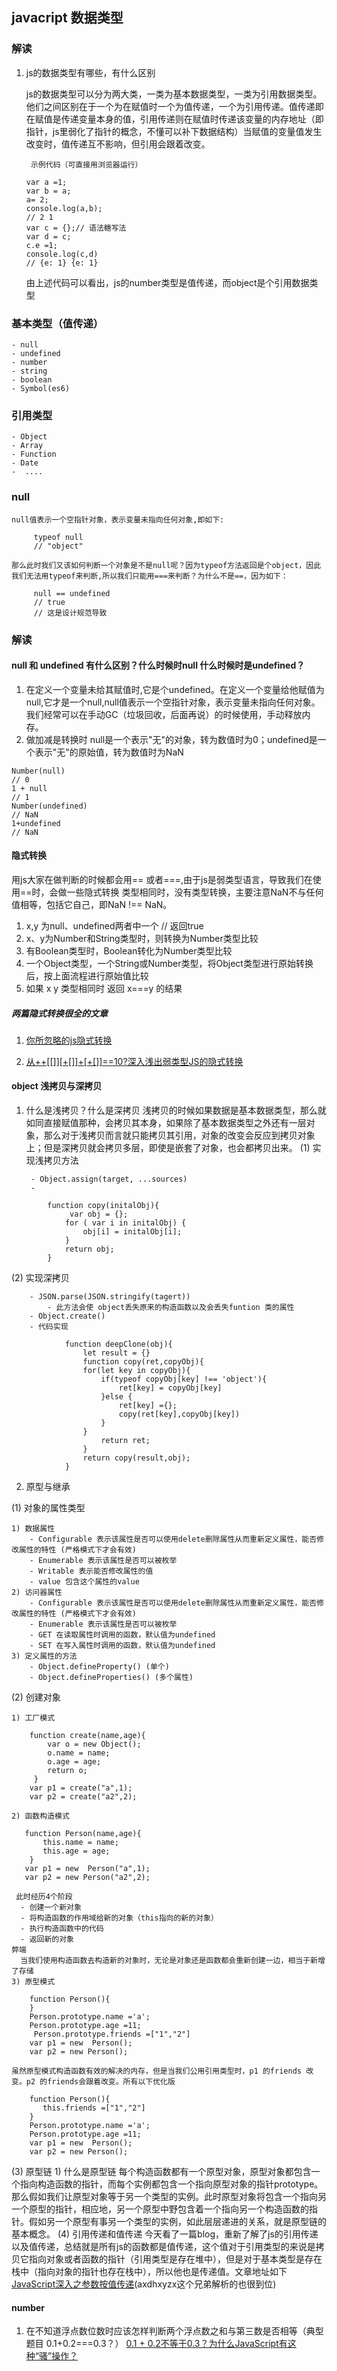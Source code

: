 ## javacript 数据类型
### 解读
1. js的数据类型有哪些，有什么区别

    js的数据类型可以分为两大类，一类为基本数据类型，一类为引用数据类型。他们之间区别在于一个为在赋值时一个为值传递，一个为引用传递。值传递即在赋值是传递变量本身的值，引用传递则在赋值时传递该变量的内存地址（即指针，js里弱化了指针的概念，不懂可以补下数据结构）当赋值的变量值发生改变时，值传递互不影响，但引用会跟着改变。

    ```note
     示例代码（可直接用浏览器运行）
    ```
    ```code
    var a =1;
    var b = a;
    a= 2;
    console.log(a,b);
    // 2 1
    var c = {};// 语法糖写法
    var d = c;
    c.e =1;
    console.log(c,d)
    // {e: 1} {e: 1}
    ```
    由上述代码可以看出，js的number类型是值传递，而object是个引用数据类型

### 基本类型（值传递）
    - null
    - undefined
    - number
    - string
    - boolean
    - Symbol(es6)
### 引用类型
    - Object
    - Array
    - Function
    - Date
    -  ....
### null
    null值表示一个空指针对象，表示变量未指向任何对象,即如下:
```code
     typeof null
     // "object"
```
    那么此时我们又该如何判断一个对象是不是null呢？因为typeof方法返回是个object，因此我们无法用typeof来判断,所以我们只能用===来判断？为什么不是==，因为如下：
```code
     null == undefined
     // true
     // 这是设计规范导致
```
### 解读
#### null 和 undefined 有什么区别？什么时候时null 什么时候时是undefined？
1. 在定义一个变量未给其赋值时,它是个undefined。在定义一个变量给他赋值为null,它才是一个null,null值表示一个空指针对象，表示变量未指向任何对象。我们经常可以在手动GC（垃圾回收，后面再说）的时候使用，手动释放内存。
2. 做加减是转换时
null是一个表示"无"的对象，转为数值时为0；undefined是一个表示"无"的原始值，转为数值时为NaN
 ```code
 Number(null)
 // 0
 1 + null
 // 1
 Number(undefined)
 // NaN
 1+undefined
 // NaN
```
#### 隐式转换

用js大家在做判断的时候都会用== 或者===,由于js是弱类型语言，导致我们在使用==时，会做一些隐式转换
类型相同时，没有类型转换，主要注意NaN不与任何值相等，包括它自己，即NaN !== NaN。
1. x,y 为null、undefined两者中一个 // 返回true
2. x、y为Number和String类型时，则转换为Number类型比较
3. 有Boolean类型时，Boolean转化为Number类型比较
4. 一个Object类型，一个String或Number类型，将Object类型进行原始转换后，按上面流程进行原始值比较
5. 如果 x y 类型相同时 返回 x===y 的结果

##### 两篇隐式转换很全的文章

1. [你所忽略的js隐式转换](https://juejin.im/post/5a7172d9f265da3e3245cbca)

2. [从++[[]][+[]]+[+[]]==10?深入浅出弱类型JS的隐式转换](https://github.com/jawil/blog/issues/5)

#### object 浅拷贝与深拷贝
1. 什么是浅拷贝？什么是深拷贝
浅拷贝的时候如果数据是基本数据类型，那么就如同直接赋值那种，会拷贝其本身，如果除了基本数据类型之外还有一层对象，那么对于浅拷贝而言就只能拷贝其引用，对象的改变会反应到拷贝对象上；但是深拷贝就会拷贝多层，即使是嵌套了对象，也会都拷贝出来。
   (1) 实现浅拷贝方法

        - Object.assign(target, ...sources)
        -

```code
        function copy(initalObj){
             var obj = {};
            for ( var i in initalObj) {
                obj[i] = initalObj[i];
            }
            return obj;
        }
```
   (2) 实现深拷贝

        - JSON.parse(JSON.stringify(tagert))
            - 此方法会使 object丢失原来的构造函数以及会丢失funtion 类的属性
        - Object.create()
        - 代码实现
```code
            function deepClone(obj){
                let result = {}
                function copy(ret,copyObj){
                for(let key in copyObj){
                    if(typeof copyObj[key] !== 'object'){
                        ret[key] = copyObj[key]
                    }else {
                        ret[key] ={};
                        copy(ret[key],copyObj[key])
                    }
                }
                    return ret;
                }
                return copy(result,obj);
            }
```
2. 原型与继承

 (1) 对象的属性类型

    1) 数据属性
        - Configurable 表示该属性是否可以使用delete删除属性从而重新定义属性，能否修改属性的特性 (严格模式下才会有效)
        - Enumerable 表示该属性是否可以被枚举
        - Writable 表示能否修改属性的值
        - value 包含这个属性的value
    2) 访问器属性
        - Configurable 表示该属性是否可以使用delete删除属性从而重新定义属性，能否修改属性的特性 (严格模式下才会有效)
        - Enumerable 表示该属性是否可以被枚举
        - GET 在读取属性时调用的函数，默认值为undefined
        - SET 在写入属性时调用的函数，默认值为undefined
    3) 定义属性的方法
        - Object.defineProperty() (单个)
        - Object.defineProperties() (多个属性)
 (2) 创建对象

    1) 工厂模式
```code
    function create(name,age){
        var o = new Object();
        o.name = name;
        o.age = age;
        return o;
     }
    var p1 = create("a",1);
    var p2 = create("a2",2);
```

    2) 函数构造模式
 ```code
    function Person(name,age){
        this.name = name;
        this.age = age;
     }
    var p1 = new  Person("a",1);
    var p2 = new Person("a2",2);
```
     此时经历4个阶段
      - 创建一个新对象
      - 将构造函数的作用域给新的对象（this指向的新的对象）
      - 执行构造函数中的代码
      - 返回新的对象
    弊端
      当我们使用构造函数去构造新的对象时，无论是对象还是函数都会重新创建一边，相当于新增了存储
    3) 原型模式

```code
    function Person(){
    }
    Person.prototype.name ='a';
    Person.prototype.age =11;
     Person.prototype.friends =["1","2"]
    var p1 = new  Person();
    var p2 = new Person();
```
    虽然原型模式构造函数有效的解决的内存，但是当我们公用引用类型时，p1 的friends 改变。p2 的friends会跟着改变。所有以下优化版
```code
    function Person(){
       this.friends =["1","2"]
    }
    Person.prototype.name ='a';
    Person.prototype.age =11;
    var p1 = new  Person();
    var p2 = new Person();
 ```
 (3) 原型链
    1) 什么是原型链
        每个构造函数都有一个原型对象，原型对象都包含一个指向构造函数的指针，而每个实例都包含一个指向原型对象的指针prototype。那么假如我们让原型对象等于另一个类型的实例。此时原型对象将包含一个指向另一个原型的指针，相应地，另一个原型中野包含着一个指向另一个构造函数的指针。假如另一个原型有事另一个类型的实例，如此层层递进的关系，就是原型链的基本概念。
 (4) 引用传递和值传递
    今天看了一篇blog，重新了解了js的引用传递以及值传递，总结就是所有js的函数都是值传递，这个值对于引用类型的来说是拷贝它指向对象或者函数的指针（引用类型是存在堆中），但是对于基本类型是存在栈中（指向对象的指针也存在栈中），所以他也是传递值。文章地址如下
    [JavaScript深入之参数按值传递](https://github.com/mqyqingfeng/Blog/issues/10)(axdhxyzx这个兄弟解析的也很到位)


#### number
1. 在不知道浮点数位数时应该怎样判断两个浮点数之和与第三数是否相等（典型题目 0.1+0.2===0.3？）
    [0.1 + 0.2不等于0.3？为什么JavaScript有这种“骚”操作？](https://juejin.im/post/5b90e00e6fb9a05cf9080dff)

